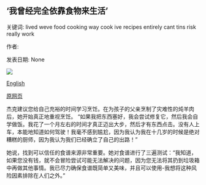 ## ‘我曾经完全依靠食物来生活’

关键词: lived weve food cooking way cook ive recipes entirely cant tins risk really work

作者: 

发表日期: None

![](https://ichef.bbci.co.uk/images/ic/1200xn/p08754mn.jpg)

[English](%E2%80%98I%20once%20lived%20entirely%20on%20tins%20of%20food%E2%80%99.md)

[原网页](https://www.bbc.co.uk/food/articles/cooking_with_tins)

杰克建议您给自己充裕的时间学习烹饪。在为孩子的父亲烹制了灾难性的炖羊肉后，她开始真正地重视烹饪。 “如果我把东西塞好，我会尝试修复它，然后我会自学做饭。我花了一个月左右的时间才真正迈出大步，然后才有东西点击。没有人上车，本能地知道如何驾驶！我毫不感到尴尬，因为我认为我在十几岁的时候是绝对糟糕的厨师，因为我认为我们已经确立了自己的出路！”

她说，找到可以信任的食谱来源非常重要。她对食谱进行了三遍测试：“我知道，如果您没有钱，就不会冒险尝试可能无法解决的问题，因为您无法将其扔到垃圾箱中再做其他事情。我已尽力确保食谱既简单又美味，并且可以使用-我想将这种风险因素排除在人们之外。”